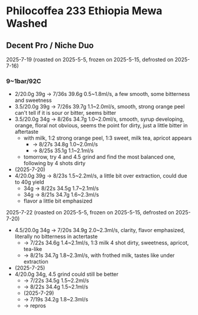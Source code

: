 # Philocoffea 233 Ethiopia Mewa Washed

## Decent Pro / Niche Duo

2025-7-19 (roasted on 2025-5-5, frozen on 2025-5-15, defrosted on 2025-7-16)

### 9~1bar/92C

- 2/20.0g 39g -> 7/36s 39.6g 0.5\~1.8ml/s, a few smooth, some bitterness and sweetness
- 3.5/20.0g 39g -> 7/26s 39.7g 1.1\~2.0ml/s, smooth, strong orange peel can't tell if it is sour or bitter, seems bitter
- 3.5/20.0g 34g -> 8/26s 34.7g 1.0\~2.0ml/s, smooth, syrup developing, orange, floral not obvious, seems the point for dirty, just a little bitter in aftertaste
  - with milk, 1:2 strong orange peel, 1:3 sweet, milk tea, apricot appears
    - -> 8/27s 34.8g 1.0\~2.0ml/s
    - -> 8/25s 35.1g 1.1\~2.1ml/s
  - tomorrow, try 4 and 4.5 grind and find the most balanced one, following by 4 shots dirty
- (2025-7-20)
- 4/20.0g 39g -> 8/23s 1.5\~2.2ml/s, a little bit over extraction, could due to 40g yield
  - 34g -> 8/22s 34.5g 1.7\~2.1ml/s
  - 34g -> 8/21s 34.7g 1.6\~2.3ml/s
  - flavor a little bit emphasized

2025-7-22 (roasted on 2025-5-5, frozen on 2025-5-15, defrosted on 2025-7-20)

- 4.5/20.0g 34g -> 7/20s 34.9g 2.0\~2.3ml/s, clarity, flavor emphasized, literally no bitterness in actertaste
  - -> 7/22s 34.6g 1.4\~2.1ml/s, 1:3 milk 4 shot dirty, sweetness, apricot, tea-like
  - -> 8/21s 34.7g 1.8\~2.3ml/s, with frothed milk, tastes like under extraction
- (2025-7-25)
- 4/20.0g 34g, 4.5 grind could still be better
  - -> 7/22s 34.5g 1.5\~2.2ml/s
  - -> 8/22s 34.4g 1.5\~2.1ml/s
  - (2025-7-29)
  - -> 7/19s 34.2g 1.8\~2.3ml/s
  - -> repros
